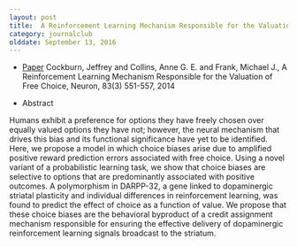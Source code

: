 ```yaml
---
layout: post
title:  A Reinforcement Learning Mechanism Responsible for the Valuation of Free Choice, Neuron (2014)
category: journalclub
olddate: September 13, 2016
---
```


* [Paper](http://www.cell.com/neuron/abstract/S0896-6273(14)00581-9) Cockburn, Jeffrey and Collins, Anne G. E. and Frank, Michael J., A Reinforcement Learning Mechanism Responsible for the Valuation of Free Choice, Neuron, 83(3) 551-557, 2014

* Abstract

Humans exhibit a preference for options they have freely chosen over equally valued options they have not; however, the neural mechanism that drives this bias and its functional significance have yet to be identified. Here, we propose a model in which choice biases arise due to amplified positive reward prediction errors associated with free choice. Using a novel variant of a probabilistic learning task, we show that choice biases are selective to options that are predominantly associated with positive outcomes. A polymorphism in DARPP-32, a gene linked to dopaminergic striatal plasticity and individual differences in reinforcement learning, was found to predict the effect of choice as a function of value. We propose that these choice biases are the behavioral byproduct of a credit assignment mechanism responsible for ensuring the effective delivery of dopaminergic reinforcement learning signals broadcast to the striatum.
